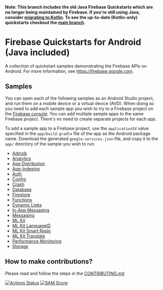 **Note: This branch includes the old Java Firebase Quickstarts which are no longer being maintained by Firebase. If you're still using Java, consider [migrating to Kotlin](https://developer.android.com/kotlin/add-kotlin).
To see the up-to-date (Kotlin-only) quickstarts checkout the [main branch](https://github.com/firebase/quickstart-android).**

# Firebase Quickstarts for Android (Java included)

A collection of quickstart samples demonstrating the Firebase APIs on Android. For more information, see https://firebase.google.com.

## Samples

You can open each of the following samples as an Android Studio project, and run
them on a mobile device or a virtual device (AVD). When doing so you need to
add each sample app you wish to try to a Firebase project on the [Firebase
console](https://console.firebase.google.com). You can add multiple sample apps
to the same Firebase project. There's no need to create separate projects for
each app.

To add a sample app to a Firebase project, use the `applicationId` value specified
in the `app/build.gradle` file of the app as the Android package name. Download
the generated `google-services.json` file, and copy it to the `app/` directory of
the sample you wish to run.

- [Admob](admob/README.md)
- [Analytics](analytics/README.md)
- [App Distribution](appdistribution/README.md)
- [App-Indexing](app-indexing/README.md)
- [Auth](auth/README.md)
- [Config](config/README.md)
- [Crash](crash/README.md)
- [Database](database/README.md)
- [Firestore](firestore/README.md)
- [Functions](functions/README.md)
- [Dynamic Links](dynamiclinks/README.md)
- [In-App Messaging](inappmessaging/README.md)
- [Messaging](messaging/README.md)
- [ML Kit](mlkit/README.md)
- [ML Kit LanguageID](mlkit-langid/README.md)
- [ML Kit Smart Reply](mlkit-smartreply/README.md)
- [ML Kit Translate](mlkit-translate/README.md)
- [Performance Monitoring](perf/README.md)
- [Storage](storage/README.md)

## How to make contributions?
Please read and follow the steps in the [CONTRIBUTING.md](CONTRIBUTING.md)

[![Actions Status][gh-actions-badge]][gh-actions]
[![SAM Score][sam-score-badge]][sam-score]

[gh-actions]: https://github.com/firebase/quickstart-android/actions
[gh-actions-badge]: https://github.com/firebase/quickstart-android/workflows/Android%20CI/badge.svg
[sam-score]: https://ossbot.computer/samscore.html
[sam-score-badge]: https://ossbot.computer/samscorebadge?org=firebase&repo=quickstart-android
